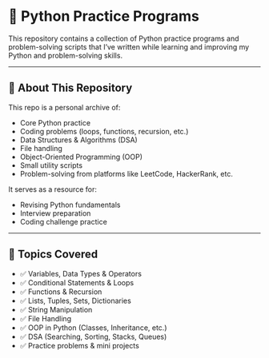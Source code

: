 # 🐍 Python Practice Programs

This repository contains a collection of Python practice programs and problem-solving scripts that I’ve written while learning and improving my Python and problem-solving skills.

---

## 📌 About This Repository

This repo is a personal archive of:
- Core Python practice
- Coding problems (loops, functions, recursion, etc.)
- Data Structures & Algorithms (DSA)
- File handling
- Object-Oriented Programming (OOP)
- Small utility scripts
- Problem-solving from platforms like LeetCode, HackerRank, etc.

It serves as a resource for:
- Revising Python fundamentals
- Interview preparation
- Coding challenge practice

---

## 🧠 Topics Covered

- ✅ Variables, Data Types & Operators  
- ✅ Conditional Statements & Loops  
- ✅ Functions & Recursion  
- ✅ Lists, Tuples, Sets, Dictionaries  
- ✅ String Manipulation  
- ✅ File Handling  
- ✅ OOP in Python (Classes, Inheritance, etc.)  
- ✅ DSA (Searching, Sorting, Stacks, Queues)  
- ✅ Practice problems & mini projects



